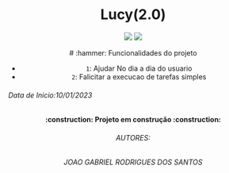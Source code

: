 <h1 align="center"> Lucy(2.0)</h1>
<p align="center">

<img src="http://img.shields.io/static/v1?label=STATUS&message=EM%20DESENVOLVIMENTO&color=GREEN&style=for-the-badge"/>
<img src="GitHub Org's stars](https://img.shields.io/github/stars/camilafernanda?style=social">

</p>
<div align="center">
# :hammer: Funcionalidades do projeto

- `1`: Ajudar No dia a dia do usuario
- `2`: Falicitar a execucao de tarefas simples
</div>

<h6 align="center><h6>
<h6 align="center">Data de Inicio:10/01/2023<h6>
<h4 align="center">
:construction:  Projeto em construção  :construction:
</h4>
<h6 align="center" color="red">AUTORES:<h6>
<p align="center">JOAO GABRIEL RODRIGUES DOS SANTOS</p>